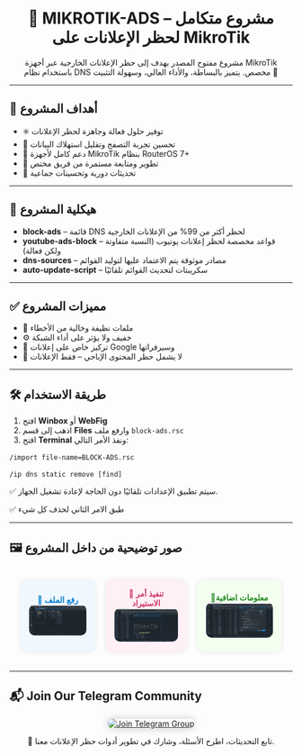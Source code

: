 <h1 align="center">🚫 MIKROTIK-ADS – مشروع متكامل لحظر الإعلانات على MikroTik</h1>

<p align="center">
  مشروع مفتوح المصدر يهدف إلى حظر الإعلانات الخارجية عبر أجهزة MikroTik باستخدام نظام DNS مخصص. يتميز بالبساطة، والأداء العالي، وسهولة التثبيت 💪
</p>

<hr>

<h2>🎯 أهداف المشروع</h2>

<ul>
  <li>✳️ توفير حلول فعالة وجاهزة لحظر الإعلانات</li>
  <li>📡 تحسين تجربة التصفح وتقليل استهلاك البيانات</li>
  <li>🧱 دعم كامل لأجهزة MikroTik بنظام RouterOS 7+</li>
  <li>🤝 تطوير ومتابعة مستمرة من فريق مختص</li>
  <li>🔧 تحديثات دورية وتحسينات جماعية</li>
</ul>

<hr>

<h2>📂 هيكلية المشروع</h2>

<ul>
  <li><strong>block-ads</strong> – قائمة DNS لحظر أكثر من 99% من الإعلانات الخارجية</li>
  <li><strong>youtube-ads-block</strong> – قواعد مخصصة لحظر إعلانات يوتيوب (النسبة متفاوتة ولكن فعالة)</li>
  <li><strong>dns-sources</strong> – مصادر موثوقة يتم الاعتماد عليها لتوليد القوائم</li>
  <li><strong>auto-update-script</strong> – سكريبتات لتحديث القوائم تلقائيًا</li>
</ul>

<hr>

<h2>✅ مميزات المشروع</h2>

<ul>
  <li>🔐 ملفات نظيفة وخالية من الأخطاء</li>
  <li>⚙️ خفيف ولا يؤثر على أداء الشبكة</li>
  <li>🧼 تركيز خاص على إعلانات Google وسيرفراتها</li>
  <li>📄 لا يشمل حظر المحتوى الإباحي – فقط الإعلانات</li>
</ul>

<hr>

<h2>🛠️ طريقة الاستخدام</h2>

<ol>
  <li>افتح <strong>Winbox</strong> أو <strong>WebFig</strong></li>
  <li>اذهب إلى قسم <strong>Files</strong> وارفع ملف <code>block-ads.rsc</code></li>
  <li>افتح <strong>Terminal</strong> ونفذ الأمر التالي:</li>
</ol>

<pre><code>/import file-name=BLOCK-ADS.rsc</code></pre>
<pre><code>/ip dns static remove [find]</code></pre>
<p>✅ سيتم تطبيق الإعدادات تلقائيًا دون الحاجة لإعادة تشغيل الجهاز.</p>
<p>✅ طبق الامر الثاني لحذف كل شيء </p>
<hr>

<h2>🖼️ صور توضيحية من داخل المشروع</h2>

<div align="center">

<table style="border-collapse: separate; border-spacing: 20px;">
  <tr>
    <td align="center" style="background-color: #f0f8ff; padding: 15px; border-radius: 12px; box-shadow: 0 0 10px rgba(0,0,0,0.1);">
      <strong style="color: #007acc;">🔹 رفع الملف  </strong><br>
      <img src="images/upload1.png" width="250" style="border-radius: 10px;"/>
    </td>
    <td align="center" style="background-color: #fff0f5; padding: 15px; border-radius: 12px; box-shadow: 0 0 10px rgba(0,0,0,0.1);">
      <strong style="color: #cc3366;">🔹 تنفيذ أمر الاستيراد</strong><br>
      <img src="images/upload4.png" width="250" style="border-radius: 10px;"/>
    </td>
    <td align="center" style="background-color: #f5fff0; padding: 15px; border-radius: 12px; box-shadow: 0 0 10px rgba(0,0,0,0.1);">
      <strong style="color: #228b22;">🔹معلومات اضافية </strong><br>
      <img src="images/upload5.png" width="250" style="border-radius: 10px;"/>
    </td>
  </tr>
</table>

</div>

<hr>

<h2>📬 Join Our Telegram Community</h2>

<div align="center" style="margin-top: 20px;">
  <a href="https://t.me/star1ink_1raq" target="_blank">
    <img src="https://img.shields.io/badge/Join%20Us%20on-Telegram-2CA5E0?style=for-the-badge&logo=telegram&logoColor=white" alt="Join Telegram Group" height="60" style="border-radius: 10px; box-shadow: 0 0 15px rgba(0,0,0,0.2);">
  </a>
</div>

<p align="center">
  💬 تابع التحديثات، اطرح الأسئلة، وشارك في تطوير أدوات حظر الإعلانات معنا.
</p>
